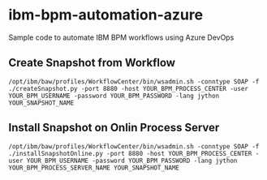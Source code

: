 # ibm-bpm-automation-azure
Sample code to automate IBM BPM workflows using Azure DevOps


## Create Snapshot from Workflow
`/opt/ibm/baw/profiles/WorkflowCenter/bin/wsadmin.sh -conntype SOAP -f ./createSnapshot.py -port 8880 -host YOUR_BPM_PROCESS_CENTER -user YOUR_BPM_USERNAME -password YOUR_BPM_PASSWORD -lang jython YOUR_SNAPSHOT_NAME`

## Install Snapshot on Onlin Process Server
`/opt/ibm/baw/profiles/WorkflowCenter/bin/wsadmin.sh -conntype SOAP -f ./installSnapshotOnline.py -port 8880 -host YOUR_BPM_PROCESS_CENTER -user YOUR_BPM_USERNAME -password YOUR_BPM_PASSWORD -lang jython YOUR_BPM_PROCESS_SERVER_NAME YOUR_SNAPSHOT_NAME`
